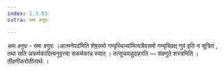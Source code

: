 ```yaml
---
index: 1.3.65
sutra: समः क्ष्णुवः

---
```

_समः क्ष्णुवः_ - समः क्ष्णुवः ।आत्मनेपद॑मिति शेष॒समो गम्यृच्चिभ्या॑मित्यत्रैवसमो गम्यृच्छिक्ष् णुव॑ इति न सूत्रितं , तथा सति अकर्मकादित्यनुवृत्त्या सकर्मकान्न स्यात् । तत्सूचयन्नुदाहरति —  संक्ष्णुते शस्त्रमिति । तीक्ष्णीकरोतीत्यर्थः । 